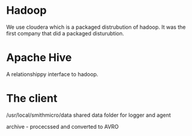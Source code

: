 # Hadoop

We use cloudera which is a packaged distrubution of hadoop. It was the first company that did a packaged disturubtion.

# Apache Hive

A relationshippy interface to hadoop.

# The client


/usr/local/smithmicro/data shared data folder for logger and agent

archive - procecssed and converted to AVRO
 
